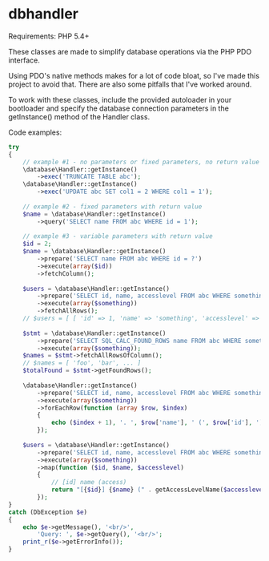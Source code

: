 # dbhandler

Requirements: PHP 5.4+

These classes are made to simplify database operations via the PHP PDO interface.

Using PDO's native methods makes for a lot of code bloat, so I've made this project
to avoid that. There are also some pitfalls that I've worked around.

To work with these classes, include the provided autoloader in your bootloader
and specify the database connection parameters in the getInstance() method
of the Handler class.

Code examples:

```php
try
{
	// example #1 - no parameters or fixed parameters, no return value
	\database\Handler::getInstance()
		->exec('TRUNCATE TABLE abc');
	\database\Handler::getInstance()
		->exec('UPDATE abc SET col1 = 2 WHERE col1 = 1');
	
	// example #2 - fixed parameters with return value
	$name = \database\Handler::getInstance()
		->query('SELECT name FROM abc WHERE id = 1');
	
	// example #3 - variable parameters with return value
	$id = 2;
	$name = \database\Handler::getInstance()
		->prepare('SELECT name FROM abc WHERE id = ?')
		->execute(array($id))
		->fetchColumn();
	
	$users = \database\Handler::getInstance()
		->prepare('SELECT id, name, accesslevel FROM abc WHERE something = ? LIMIT 10')
		->execute(array($something))
		->fetchAllRows();
	// $users = [ [ 'id' => 1, 'name' => 'something', 'accesslevel' => 1 ], ... ]
	
	$stmt = \database\Handler::getInstance()
		->prepare('SELECT SQL_CALC_FOUND_ROWS name FROM abc WHERE something = ? LIMIT 10')
		->execute(array($something));
	$names = $stmt->fetchAllRowsOfColumn();
	// $names = [ 'foo', 'bar', ... ]
	$totalFound = $stmt->getFoundRows();
	
	\database\Handler::getInstance()
		->prepare('SELECT id, name, accesslevel FROM abc WHERE something = ? LIMIT 10')
		->execute(array($something))
		->forEachRow(function (array $row, $index)
		{
			echo ($index + 1), '. ', $row['name'], ' (', $row['id'], ')<br/>';
		});
	
	$users = \database\Handler::getInstance()
		->prepare('SELECT id, name, accesslevel FROM abc WHERE something = ? LIMIT 10')
		->execute(array($something))
		->map(function ($id, $name, $accesslevel)
		{
			// [id] name (access)
			return "[{$id}] {$name} (" . getAccessLevelName($accesslevel) . ')';
		});
}
catch (DbException $e)
{
	echo $e->getMessage(), '<br/>',
		'Query: ', $e->getQuery(), '<br/>';
	print_r($e->getErrorInfo());
}
```
